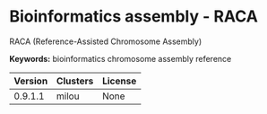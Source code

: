 # Bioinformatics assembly - RACA

RACA (Reference-Assisted Chromosome Assembly)

**Keywords:** bioinformatics chromosome assembly reference



| Version | Clusters | License |
| ------- | -------- | ------- |
| 0.9.1.1 | milou | None |
